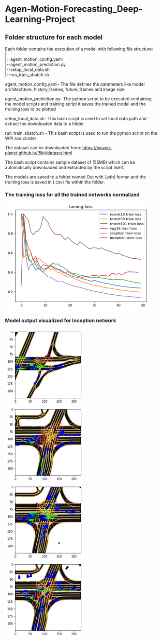 # Agen-Motion-Forecasting_Deep-Learning-Project

## Folder structure for each model
Each folder contains the execution of a model with following file structure:  
|  
|--agent_motion_config.yaml  
|--agent_motion_prediction.py  
|--setup_local_data.sh  
|--run_train_sbatch.sh  
    
    
agent_motion_config.yaml- The file defines the parameters like model architechture, history_frames, future_frames and image size 

agent_motion_prediction.py- The python script to be executed containing the model scripts and training script it saves the trained model and the training loss to be plotted

setup_local_data.sh- This bash script is used to set local data path and extract the downloaded data to a folder

run_train_sbatch.sh -  This bash script is used to run the python script on the WPI ace cluster

The dataset can be downloaded from: https://woven-planet.github.io/l5kit/dataset.html
 
The bash script contains sample dataset of (55MB) which can be automatically downloaded and extracted by the script itself.

The models are saved to a folder named Out with (.pth) format and the training loss is saved in (.csv) fie within the folder.

<!-- ![Training loss](assets/training_loss for all networks normalized.png?raw=true "Training loss for all networks normalized" ) -->
<!-- <img src="https://github.com/tanmay-dhasade/Agen-Motion-Forecasting_Deep-Learning-Project/tree/main/assets/training_loss for all networks normalized.png?raw=true" alt="Alt text" title="Training loss for model">
 -->
 ### The training loss for all the trained networks normalized 
 ![alt text](https://github.com/tanmay-dhasade/Agen-Motion-Forecasting_Deep-Learning-Project/blob/main/assets/trainig_loss_for_all_networks_normalized.png)

### Model output visualized for Inception network
![alt text](https://github.com/tanmay-dhasade/Agen-Motion-Forecasting_Deep-Learning-Project/blob/main/assets/inception.png)
![alt text](https://github.com/tanmay-dhasade/Agen-Motion-Forecasting_Deep-Learning-Project/blob/main/assets/inception1.png)
![alt text](https://github.com/tanmay-dhasade/Agen-Motion-Forecasting_Deep-Learning-Project/blob/main/assets/inception2.png)
![alt text](https://github.com/tanmay-dhasade/Agen-Motion-Forecasting_Deep-Learning-Project/blob/main/assets/inception3.png)

